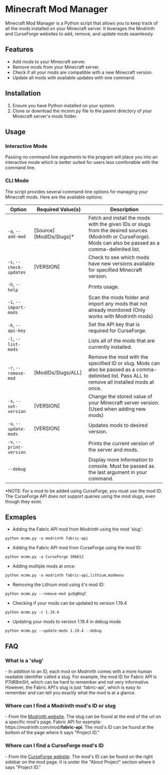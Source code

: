 # Minecraft Mod Manager

Minecraft Mod Manager is a Python script that allows you to keep track of all the mods installed on your Minecraft server. It leverages the Modrinth and CurseForge websites to add, remove, and update mods seamlessly.

## Features

- Add mods to your Minecraft server.
- Remove mods from your Minecraft server.
- Check if all your mods are compatible with a new Minecraft version.
- Update all mods with available updates with one command.

## Installation

1. Ensure you have Python installed on your system.
2. Clone or download the mcmm.py file to the parent directory of your Minecraft server's mods folder.

## Usage

### Interactive Mode

Passing no command line arguments to the program will place you into an interactive mode which is better suited for users less comforatble with the command line.

### CLI Mode

The script provides several command-line options for managing your Minecraft mods. Here are the available options:

| Option                  | Required Value(s)         | Description                                                                                                                                                  |
| ----------------------- | ------------------------- | ------------------------------------------------------------------------------------------------------------------------------------------------------------ |
| `-a`, `--add-mod`       | [Source] [ModIDs/Slugs]\* | Fetch and install the mods with the given IDs or slugs from the desired sources (Modrinth or CurseForge). Mods can also be passed as a comma-delimited list. |
| `-c`, `--check-updates` | [VERSION]                 | Check to see which mods have new versions available for specified Minecraft version.                                                                         |
| `-h`, `--help`          |                           | Prints usage.                                                                                                                                                |
| `-i`, `--import-mods`   |                           | Scan the mods folder and import any mods that not already monitored (Only works with Modrinth mods)                                                          |
| `-k`, `--api-key`       |                           | Set the API key that is required for CurseForge.                                                                                                             |
| `-l`, `--list-mods`     |                           | Lists all of the mods that are currently installed.                                                                                                          |
| `-r`, `--remove-mod`    | [ModIDs/Slugs/ALL]        | Remove the mod with the specified ID or slug. Mods can also be passed as a comma-delimited list. Pass ALL to remove all installed mods at once.              |
| `-s`, `--set-version`   | [VERSION]                 | Change the stored value of your Minecraft server version. (Used when adding new mods)                                                                        |
| `-u`, `--update-mods`   | [VERSION]                 | Updates mods to desired version.                                                                                                                             |
| `-v`, `--print-version` |                           | Prints the current version of the server and mods.                                                                                                           |
| `--debug`               |                           | Display more information to console. Must be passed as the last argument in your command.                                                                    |

\*NOTE: For a mod to be added using CurseForge, you must use the mod ID. The CurseForge API does not support queries using the mod slugs, even though they exist.

## Exmaples

- Adding the Fabric API mod from Modrinth using the mod 'slug':

```
python mcmm.py -a modrinth fabric-api
```

- Adding the Fabric API mod from CurseForge using the mod ID:

```
python mcmm.py -a CurseForge 306612
```

- Adding multiple mods at once:

```
python mcmm.py -a modrinth fabric-api,lithium,modmenu
```

- Removing the Lithium mod using it's mod ID:

```
python mcmm.py --remove-mod gvQqBUqZ
```

- Checking if your mods can be updated to version 1.19.4

```
python mcmm.py -c 1.19.4
```

- Updating your mods to version 1.19.4 in debug mode

```
python mcmm.py --update-mods 1.19.4 --debug
```

## FAQ

### What is a 'slug'

\- In addition to an ID, each mod on Modrinth comes with a more human readable identifier called a slug. For example, the mod ID for Fabric API is P7dR8mSH, which can be hard to remember and not very informative. However, the Fabric API's slug is just 'fabric-api', which is easy to remember and can tell you exactly what the mod is at a glance.

### Where can I find a Modrinth mod's ID or slug

\- From the [Modrinth website](https://modrinth.com/mods). The slug can be found at the end of the url on a specific mod's page. Fabric API for example: https[]()://modrinth.com/mod/**fabric-api**. The mod's ID can be found at the bottom of the page where it says "Project ID."

### Where can I find a CurseForge mod's ID

\- From the [CurseForge website](https://www.curseforge.com/minecraft). The mod's ID can be found on the right sidebar on the mod page. It is under the "About Project" section where it says "Project ID."
